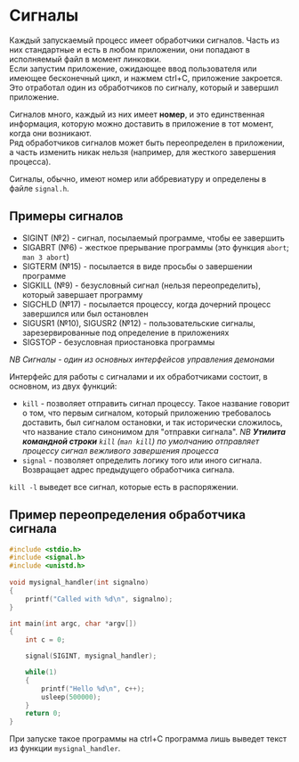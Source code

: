 # Сигналы  
Каждый запускаемый процесс имеет обработчики сигналов. Часть из них стандартные и есть в любом приложении, они попадают в исполняемый файл в момент линковки.   
Если запустим приложение, ожидающее ввод пользователя или имеющее бесконечный цикл, и нажмем ctrl+C, приложение закроется. 
Это отработал один из обработчиков по сигналу, который и завершил приложение.  

Сигналов много, каждый из них имеет **номер**, и это единственная информация, которую можно доставить в приложение в тот момент, когда они возникают.  
Ряд обработчиков сигналов может быть переопределен в приложении, а часть изменить никак нельзя (например, для жесткого завершения процесса).  

Сигналы, обычно, имеют номер или аббревиатуру и определены в файле `signal.h`. 

## Примеры сигналов  
+ SIGINT (№2) - сигнал, посылаемый программе, чтобы ее завершить
+ SIGABRT (№6) - жесткое прерывание программы (это функция `abort`; `man 3 abort`)
+ SIGTERM (№15) - посылается в виде просьбы о завершении программе
+ SIGKILL (№9) - безусловный сигнал (нельзя переопределить), который завершает программу
+ SIGCHLD (№17) - посылается процессу, когда дочерний процесс завершился или был остановлен
+ SIGUSR1 (№10), SIGUSR2 (№12) - пользовательские сигналы, зарезервированные под определение в приложениях
+ SIGSTOP - безусловная приостановка программы

*NB Сигналы - один из основных интерфейсов управления демонами*  

Интерфейс для работы с сигналами и их обработчиками состоит, в основном, из двух функций:
+ `kill` - позволяет отправить сигнал процессу. Такое название говорит о том, что первым сигналом, который приложению требовалось доставить, был сигналом остановки,
 и так исторически сложилось, что название стало синонимом для "отправки сигнала".
*NB **Утилита командной строки** `kill` (`man kill`) по умолчанию отправляет процессу сигнал вежливого завершения процесса*   
+ `signal` - позволяет определить логику того или иного сигнала. Возвращает адрес предыдущего обработчика сигнала.

`kill -l` выведет все сигнал, которые есть в распоряжении.

## Пример переопределения обработчика сигнала
```C
#include <stdio.h>
#include <signal.h>
#include <unistd.h>
	
void mysignal_handler(int signalno)
{
	printf("Called with %d\n", signalno);
}

int main(int argc, char *argv[])
{
	int c = 0;

	signal(SIGINT, mysignal_handler);

	while(1)
	{
		printf("Hello %d\n", c++);
		usleep(500000);
  	}
	return 0;
}
```
При запуске такое программы на ctrl+C программа лишь выведет текст из функции `mysignal_handler`. 
